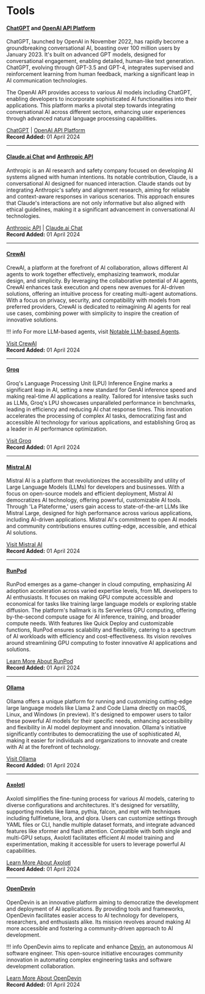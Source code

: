 # Tools

#### [ChatGPT](https://openai.com/chatgpt) and [OpenAI API Platform](https://platform.openai.com/docs/models/chatgpt)

ChatGPT, launched by OpenAI in November 2022, has rapidly become a groundbreaking conversational AI, boasting over 100 million users by January 2023. It's built on advanced GPT models, designed for conversational engagement, enabling detailed, human-like text generation. ChatGPT, evolving through GPT-3.5 and GPT-4, integrates supervised and reinforcement learning from human feedback, marking a significant leap in AI communication technologies.

The OpenAI API provides access to various AI models including ChatGPT, enabling developers to incorporate sophisticated AI functionalities into their applications. This platform marks a pivotal step towards integrating conversational AI across different sectors, enhancing user experiences through advanced natural language processing capabilities.

[ChatGPT](https://openai.com/chatgpt) | [OpenAI API Platform](https://platform.openai.com/docs/models/chatgpt)  
**Record Added:** 01 April 2024

---

#### [Claude.ai Chat](https://claude.ai) and [Anthropic API](https://www.anthropic.com)

Anthropic is an AI research and safety company focused on developing AI systems aligned with human intentions. Its notable contribution, Claude, is a conversational AI designed for nuanced interaction. Claude stands out by integrating Anthropic's safety and alignment research, aiming for reliable and context-aware responses in various scenarios. This approach ensures that Claude's interactions are not only informative but also aligned with ethical guidelines, making it a significant advancement in conversational AI technologies.

[Anthropic API](https://www.anthropic.com/api) | [Claude.ai Chat](https://claude.ai/)  
**Record Added:** 01 April 2024

---

#### [CrewAI](https://www.crewai.com/) 

CrewAI, a platform at the forefront of AI collaboration, allows different AI agents to work together effectively, emphasizing teamwork, modular design, and simplicity. By leveraging the collaborative potential of AI agents, CrewAI enhances task execution and opens new avenues for AI-driven solutions, offering an intuitive process for creating multi-agent automations. With a focus on privacy, security, and compatibility with models from preferred providers, CrewAI is dedicated to reimagining AI agents for real use cases, combining power with simplicity to inspire the creation of innovative solutions.

!!! info
    For more LLM-based agents, visit [Notable LLM-based Agents](https://www.promptingguide.ai/research/llm-agents#notable-llm-based-agents).

[Visit CrewAI](https://www.crewai.com/)  
**Record Added:** 01 April 2024

---

#### [Groq](https://groq.com/)

Groq's Language Processing Unit (LPU) Inference Engine marks a significant leap in AI, setting a new standard for GenAI inference speed and making real-time AI applications a reality. Tailored for intensive tasks such as LLMs, Groq's LPU showcases unparalleled performance in benchmarks, leading in efficiency and reducing AI chat response times. This innovation accelerates the processing of complex AI tasks, democratizing fast and accessible AI technology for various applications, and establishing Groq as a leader in AI performance optimization.

[Visit Groq](https://groq.com/)  
**Record Added:** 01 April 2024

---

#### [Mistral AI](https://mistral.ai/)

Mistral AI is a platform that revolutionizes the accessibility and utility of Large Language Models (LLMs) for developers and businesses. With a focus on open-source models and efficient deployment, Mistral AI democratizes AI technology, offering powerful, customizable AI tools. Through 'La Plateforme,' users gain access to state-of-the-art LLMs like Mistral Large, designed for high performance across various applications, including AI-driven applications. Mistral AI's commitment to open AI models and community contributions ensures cutting-edge, accessible, and ethical AI solutions.

[Visit Mistral AI](https://mistral.ai/)  
**Record Added:** 01 April 2024

---

#### [RunPod](https://www.runpod.io/)

RunPod emerges as a game-changer in cloud computing, emphasizing AI adoption acceleration across varied expertise levels, from ML developers to AI enthusiasts. It focuses on making GPU compute accessible and economical for tasks like training large language models or exploring stable diffusion. The platform's hallmark is its Serverless GPU computing, offering by-the-second compute usage for AI inference, training, and broader compute needs. With features like Quick Deploy and customizable functions, RunPod ensures scalability and flexibility, catering to a spectrum of AI workloads with efficiency and cost-effectiveness. Its vision revolves around streamlining GPU computing to foster innovative AI applications and solutions.

[Learn More About RunPod](https://www.runpod.io/)  
**Record Added:** 01 April 2024

---

#### [Ollama](https://ollama.com/)

Ollama offers a unique platform for running and customizing cutting-edge large language models like Llama 2 and Code Llama directly on macOS, Linux, and Windows (in preview). It's designed to empower users to tailor these powerful AI models for their specific needs, enhancing accessibility and flexibility in AI model deployment and innovation. Ollama's initiative significantly contributes to democratizing the use of sophisticated AI, making it easier for individuals and organizations to innovate and create with AI at the forefront of technology.

[Visit Ollama](https://ollama.com/)  
**Record Added:** 01 April 2024

---

#### [Axolotl](https://github.com/OpenAccess-AI-Collective/axolotl)

Axolotl simplifies the fine-tuning process for various AI models, catering to diverse configurations and architectures. It's designed for versatility, supporting models like llama, pythia, falcon, and mpt with techniques including fullfinetune, lora, and qlora. Users can customize settings through YAML files or CLI, handle multiple dataset formats, and integrate advanced features like xformer and flash attention. Compatible with both single and multi-GPU setups, Axolotl facilitates efficient AI model training and experimentation, making it accessible for users to leverage powerful AI capabilities.

[Learn More About Axolotl](https://github.com/OpenAccess-AI-Collective/axolotl)  
**Record Added:** 01 April 2024

---

#### [OpenDevin](https://github.com/OpenDevin/OpenDevin)

OpenDevin is an innovative platform aiming to democratize the development and deployment of AI applications. By providing tools and frameworks, OpenDevin facilitates easier access to AI technology for developers, researchers, and enthusiasts alike. Its mission revolves around making AI more accessible and fostering a community-driven approach to AI development.

!!! info
    OpenDevin aims to replicate and enhance [Devin](https://www.cognition-labs.com/introducing-devin), an autonomous AI software engineer. This open-source initiative encourages community innovation in automating complex engineering tasks and software development collaboration.

[Learn More About OpenDevin](https://github.com/OpenDevin/OpenDevin)  
**Record Added:** 01 April 2024


